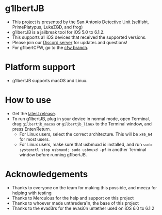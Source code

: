 # g1lbertJB
- This project is presented by the San Antonio Detective Unit (selfisht, PrimePlatypus, LukeZGD, and frog)
- g1lbertJB is a jailbreak tool for iOS 5.0 to 6.1.2.
- This supports all iOS devices that received the supported versions.
- Please join our [Discord server](https://discord.gg/kWmGBSUhyW) for updates and questions!
- For g1lbertCFW, go to the [cfw branch](https://github.com/eatingurtoes/g1lbertJB/tree/cfw).

# Platform support
- g1lbertJB supports macOS and Linux.

# How to use
- Get the [latest release](https://github.com/eatingurtoes/g1lbertJB/releases/latest).
- To run g1lbertJB, plug in your device in normal mode, open Terminal, drag `gilbertjb_macos` or `gilbertjb_linux` to the Terminal window, and press Enter/Return.
    - For Linux users, select the correct architecture. This will be `x86_64` for most users.
    - For Linux users, make sure that usbmuxd is installed, and run `sudo systemctl stop usbmuxd; sudo usbmuxd -pf` in another Terminal window before running g1lbertJB.

# Acknowledgements
- Thanks to everyone on the team for making this possible, and meeza for helping with testing
- Thanks to Merculous for the help and support on this project
- Thanks to whoever made unthredera1n, the base of this project
- Thanks to the evad3rs for the evasi0n untether used on iOS 6.0 to 6.1.2
